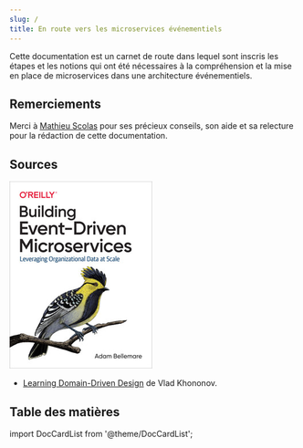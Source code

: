 ```yaml
---
slug: /
title: En route vers les microservices événementiels
---
```


Cette documentation est un carnet de route dans lequel sont inscris les étapes et les notions qui ont été nécessaires à la compréhension et la mise en place de microservices dans une architecture événementiels.

## Remerciements

Merci à [Mathieu Scolas](https://github.com/worming004) pour ses précieux conseils, son aide et sa relecture pour la rédaction de cette documentation.

## Sources

[![Building Event-Driven Microservices](../../static/img/building-event-driven-microservices-book.jpg)](https://www.oreilly.com/library/view/building-event-driven-microservices/9781492057881/)

- [Learning Domain-Driven Design](https://www.oreilly.com/library/view/learning-domain-driven-design/9781098115501/) de Vlad Khononov.

## Table des matières

import DocCardList from '@theme/DocCardList';

<DocCardList />